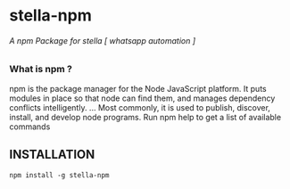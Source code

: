 # stella-npm
###### A npm Package for stella [ whatsapp automation ]
### What is npm ?
 npm is the package manager for the Node JavaScript platform. It puts modules in place so that node can find them, and manages dependency conflicts intelligently. ... Most commonly, it is used to publish, discover, install, and develop node programs. Run npm help to get a list of available commands
 
 ## INSTALLATION
 ` npm install -g stella-npm `
 
